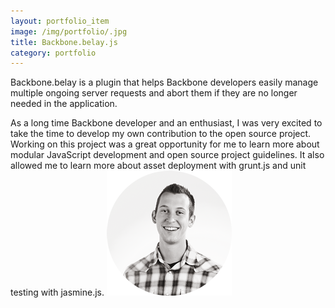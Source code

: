 ```yaml
---
layout: portfolio_item
image: /img/portfolio/.jpg
title: Backbone.belay.js
category: portfolio
---
```


Backbone.belay is a plugin that helps Backbone developers easily manage multiple ongoing server requests and abort them if they are no longer needed in the application.

<p class="author" markdown="1">
  As a long time Backbone developer and an enthusiast, I was very excited to take the time to develop my own contribution to the open source project. Working on this project was a great opportunity for me to learn more about modular JavaScript development and open source project guidelines. It also allowed me to learn more about asset deployment with grunt.js and unit testing with jasmine.js.
  <img src="/img/portraits/will-round.png" alt="" class="profile">
</p>
